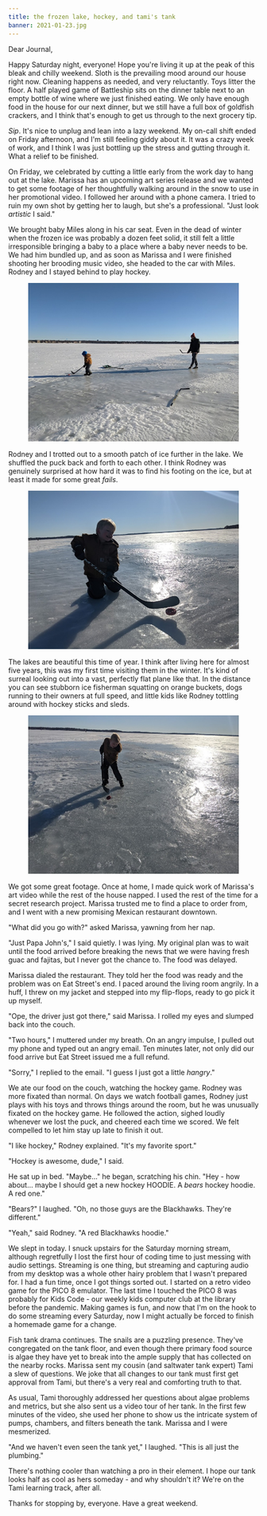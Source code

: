 ```yaml
---
title: the frozen lake, hockey, and tami's tank
banner: 2021-01-23.jpg
---
```


Dear Journal,

Happy Saturday night, everyone!  Hope you're living it up at the peak
of this bleak and chilly weekend.  Sloth is the prevailing mood around
our house right now.  Cleaning happens as needed, and very
reluctantly.  Toys litter the floor.  A half played game of Battleship
sits on the dinner table next to an empty bottle of wine where we just
finished eating.  We only have enough food in the house for our next
dinner, but we still have a full box of goldfish crackers, and I think
that's enough to get us through to the next grocery tip.

_Sip_.  It's nice to unplug and lean into a lazy weekend.  My on-call
shift ended on Friday afternoon, and I'm still feeling giddy about it.
It was a crazy week of work, and I think I was just bottling up the
stress and gutting through it.  What a relief to be finished.

On Friday, we celebrated by cutting a little early from the work day
to hang out at the lake.  Marissa has an upcoming art series release
and we wanted to get some footage of her thoughtfully walking around
in the snow to use in her promotional video.  I followed her around
with a phone camera.  I tried to ruin my own shot by getting her to
laugh, but she's a professional.  "Just look _artistic_ I said."

We brought baby Miles along in his car seat.  Even in the dead of
winter when the frozen ice was probably a dozen feet solid, it still
felt a little irresponsible bringing a baby to a place where a baby
never needs to be.  We had him bundled up, and as soon as Marissa and
I were finished shooting her brooding music video, she headed to the
car with Miles.  Rodney and I stayed behind to play hockey.

<figure>
<a href="/images/2021-01-23-hockey.jpg">
<img alt="2021 01 23 hockey" src="/images/2021-01-23-hockey.jpg"/>
</a>
</figure>

Rodney and I trotted out to a smooth patch of ice further in the lake.
We shuffled the puck back and forth to each other.  I think Rodney was
genuinely surprised at how hard it was to find his footing on the ice,
but at least it made for some great _fails_.

<figure>
<a href="/images/2021-01-23-hockey-2.jpg">
<img alt="2021 01 23 hockey 2" src="/images/2021-01-23-hockey-2.jpg"/>
</a>
</figure>

The lakes are beautiful this time of year.  I think after living here
for almost five years, this was my first time visiting them in the
winter.  It's kind of surreal looking out into a vast, perfectly flat
plane like that.  In the distance you can see stubborn ice fisherman
squatting on orange buckets, dogs running to their owners at full
speed, and little kids like Rodney tottling around with hockey sticks
and sleds.

<figure>
<a href="/images/2021-01-23-hockey-3.jpg">
<img alt="2021 01 23 hockey 3" src="/images/2021-01-23-hockey-3.jpg"/>
</a>
</figure>

We got some great footage.  Once at home, I made quick work of
Marissa's art video while the rest of the house napped.  I used the
rest of the time for a secret research project.  Marissa trusted me to
find a place to order from, and I went with a new promising Mexican
restaurant downtown.

"What did you go with?" asked Marissa, yawning from her nap.

"Just Papa John's," I said quietly.  I was lying.  My original plan
was to wait until the food arrived before breaking the news that we
were having fresh guac and fajitas, but I never got the chance to.
The food was delayed.

Marissa dialed the restaurant.  They told her the food was ready and
the problem was on Eat Street's end.  I paced around the living room
angrily.  In a huff, I threw on my jacket and stepped into my
flip-flops, ready to go pick it up myself.

"Ope, the driver just got there," said Marissa.  I rolled my eyes and
slumped back into the couch.

"Two hours," I muttered under my breath.  On an angry impulse, I
pulled out my phone and typed out an angry email.  Ten minutes later,
not only did our food arrive but Eat Street issued me a full refund.

"Sorry," I replied to the email.  "I guess I just got a little
_hangry_."

We ate our food on the couch, watching the hockey game.  Rodney was
more fixated than normal.  On days we watch football games, Rodney
just plays with his toys and throws things around the room, but he was
unusually fixated on the hockey game.  He followed the action, sighed
loudly whenever we lost the puck, and cheered each time we scored.  We
felt compelled to let him stay up late to finish it out.

"I like hockey," Rodney explained.  "It's my favorite sport."

"Hockey is awesome, dude," I said.

He sat up in bed.  "Maybe..." he began, scratching his chin.  "Hey -
how about... maybe I should get a new hockey HOODIE.  A _bears_ hockey
hoodie.  A red one."

"Bears?" I laughed.  "Oh, no those guys are the Blackhawks.  They're
different."

"Yeah," said Rodney.  "A red Blackhawks hoodie."

We slept in today.  I snuck upstairs for the Saturday morning stream,
although regretfully I lost the first hour of coding time to just
messing with audio settings.  Streaming is one thing, but streaming
and capturing audio from my desktop was a whole other hairy problem
that I wasn't prepared for.  I had a fun time, once I got things
sorted out.  I started on a retro video game for the PICO 8 emulator.
The last time I touched the PICO 8 was probably for Kids Code - our
weekly kids computer club at the library before the pandemic.  Making
games is fun, and now that I'm on the hook to do some streaming every
Saturday, now I might actually be forced to finish a homemade game for
a change.

Fish tank drama continues.  The snails are a puzzling presence.
They've congregated on the tank floor, and even though there primary
food source is algae they have yet to break into the ample supply that
has collected on the nearby rocks.  Marissa sent my cousin (and
saltwater tank expert) Tami a slew of questions.  We joke that all
changes to our tank must first get approval from Tami, but there's a
very real and comforting truth to that.

As usual, Tami thoroughly addressed her questions about algae problems
and metrics, but she also sent us a video tour of her tank.  In the
first few minutes of the video, she used her phone to show us the
intricate system of pumps, chambers, and filters beneath the tank.
Marissa and I were mesmerized.

"And we haven't even seen the tank yet," I laughed.  "This is all just
the plumbing."

There's nothing cooler than watching a pro in their element.  I hope
our tank looks half as cool as hers someday - and why shouldn't it?
We're on the Tami learning track, after all.

Thanks for stopping by, everyone.  Have a great weekend.
